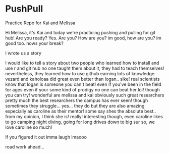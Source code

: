 # PushPull
Practice Repo for Kai and Melissa

Hi Melissa, it's Kai and today we're practicing pushing and pulling for git hub! 
Are you ready?
Yes. Are you? 
How are you?
im good, how are you?
im good too. hows your break?

I wrote us a story

I would like to tell a story
about two people who learned how to 
install and use r and git hub
no one taught them about it,
they had to teach themselves!
nevertheless, they learned how to use github
earning lots of knowledge.
vezard and kaholoaa did great
even better than logan.. sike!
real scientists know that logan is 
someone you can't beat!
even if you've been in the field for ages
even if your some kind of prodigy
no one can beat her lol!
though you can try!
wonderful are melissa and kai
obviously such great researchers
pretty much the best 
researchers the campus has
ever seen! 
though sometimes
they struggle...
yes... they do
but they are also amazing
especially as caroline as their mentor!
some say shes 
the absolute best..
from my opinion, I think she is!
really!
interesting though, 
even caroline likes to go camping
night diving, going for long
drives down to big sur
so, we love caroline so much!

If you figured it out imma laugh lmaooo

road work ahead...
